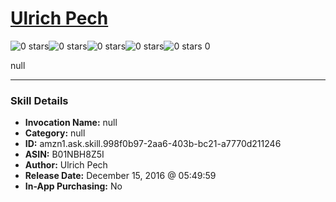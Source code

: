 # [Ulrich Pech](http://alexa.amazon.com/#skills/amzn1.ask.skill.998f0b97-2aa6-403b-bc21-a7770d211246)
![0 stars](../../images/ic_star_border_black_18dp_1x.png)![0 stars](../../images/ic_star_border_black_18dp_1x.png)![0 stars](../../images/ic_star_border_black_18dp_1x.png)![0 stars](../../images/ic_star_border_black_18dp_1x.png)![0 stars](../../images/ic_star_border_black_18dp_1x.png) 0

null

***

### Skill Details

* **Invocation Name:** null
* **Category:** null
* **ID:** amzn1.ask.skill.998f0b97-2aa6-403b-bc21-a7770d211246
* **ASIN:** B01NBH8Z5I
* **Author:** Ulrich Pech
* **Release Date:** December 15, 2016 @ 05:49:59
* **In-App Purchasing:** No
